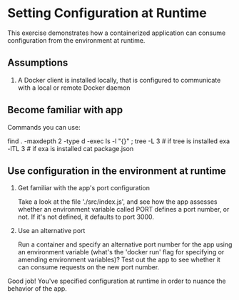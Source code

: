 # Setting Configuration at Runtime

This exercise demonstrates how a containerized application can consume
configuration from the environment at runtime.

## Assumptions

1. A Docker client is installed locally, that is configured to communicate
   with a local or remote Docker daemon

## Become familiar with app

   Commands you can use:

   find . -maxdepth 2 -type d -exec ls -l "{}" \;
   tree -L 3                                          # if tree is installed
   exa -lTL 3                                         # if exa is installed
   cat package.json

## Use configuration in the environment at runtime

1. Get familiar with the app's port configuration

   Take a look at the file './src/index.js', and see how the app assesses
   whether an environment variable called PORT defines a port number, or not.
   If it's not defined, it defaults to port 3000.

2. Use an alternative port
 
   Run a container and specify an alternative port number for the app using an
   environment variable (what's the 'docker run' flag for specifying or
   amending environment variables)? Test out the app to see whether it can
   consume requests on the new port number.

Good job! You've specified configuration at runtime in order to nuance the
behavior of the app.
